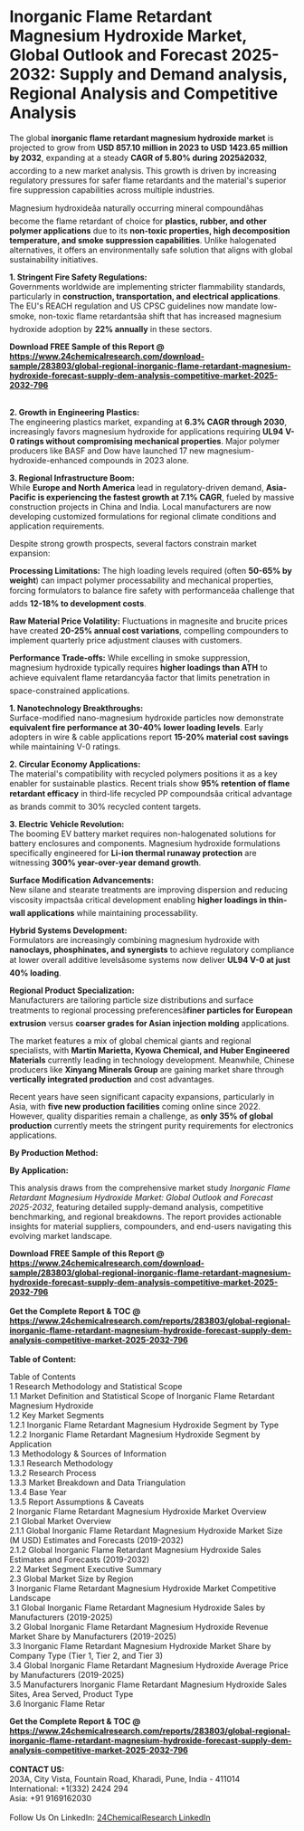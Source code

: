<h1>Inorganic Flame Retardant Magnesium Hydroxide Market, Global Outlook and Forecast 2025-2032: Supply and Demand analysis, Regional Analysis and Competitive Analysis</h1><p>The global <strong>inorganic flame retardant magnesium hydroxide market</strong> is projected to grow from <strong>USD 857.10 million in 2023 to USD 1423.65 million by 2032</strong>, expanding at a steady <strong>CAGR of 5.80% during 2025â2032</strong>, according to a new market analysis. This growth is driven by increasing regulatory pressures for safer flame retardants and the material's superior fire suppression capabilities across multiple industries.</p><p>Magnesium hydroxideâa naturally occurring mineral compoundâhas become the flame retardant of choice for <strong>plastics, rubber, and other polymer applications</strong> due to its <strong>non-toxic properties, high decomposition temperature, and smoke suppression capabilities</strong>. Unlike halogenated alternatives, it offers an environmentally safe solution that aligns with global sustainability initiatives.</p><p><strong>1. Stringent Fire Safety Regulations:</strong><br>
Governments worldwide are implementing stricter flammability standards, particularly in <strong>construction, transportation, and electrical applications</strong>. The EU's REACH regulation and US CPSC guidelines now mandate low-smoke, non-toxic flame retardantsâa shift that has increased magnesium hydroxide adoption by <strong>22% annually</strong> in these sectors.</p><div><b>Download FREE Sample of this Report @ 
            <a href="https://www.24chemicalresearch.com/download-sample/283803/global-regional-inorganic-flame-retardant-magnesium-hydroxide-forecast-supply-dem-analysis-competitive-market-2025-2032-796">
            https://www.24chemicalresearch.com/download-sample/283803/global-regional-inorganic-flame-retardant-magnesium-hydroxide-forecast-supply-dem-analysis-competitive-market-2025-2032-796</a></b></div><br><p><strong>2. Growth in Engineering Plastics:</strong><br>
The engineering plastics market, expanding at <strong>6.3% CAGR through 2030</strong>, increasingly favors magnesium hydroxide for applications requiring <strong>UL94 V-0 ratings without compromising mechanical properties</strong>. Major polymer producers like BASF and Dow have launched 17 new magnesium-hydroxide-enhanced compounds in 2023 alone.</p><p><strong>3. Regional Infrastructure Boom:</strong><br>
While <strong>Europe and North America</strong> lead in regulatory-driven demand, <strong>Asia-Pacific is experiencing the fastest growth at 7.1% CAGR</strong>, fueled by massive construction projects in China and India. Local manufacturers are now developing customized formulations for regional climate conditions and application requirements.</p><p>Despite strong growth prospects, several factors constrain market expansion:</p><p><strong>Processing Limitations:</strong> The high loading levels required (often <strong>50-65% by weight</strong>) can impact polymer processability and mechanical properties, forcing formulators to balance fire safety with performanceâa challenge that adds <strong>12-18% to development costs</strong>.</p><p><strong>Raw Material Price Volatility:</strong> Fluctuations in magnesite and brucite prices have created <strong>20-25% annual cost variations</strong>, compelling compounders to implement quarterly price adjustment clauses with customers.</p><p><strong>Performance Trade-offs:</strong> While excelling in smoke suppression, magnesium hydroxide typically requires <strong>higher loadings than ATH</strong> to achieve equivalent flame retardancyâa factor that limits penetration in space-constrained applications.</p><p><strong>1. Nanotechnology Breakthroughs:</strong><br>
Surface-modified nano-magnesium hydroxide particles now demonstrate <strong>equivalent fire performance at 30-40% lower loading levels</strong>. Early adopters in wire &amp; cable applications report <strong>15-20% material cost savings</strong> while maintaining V-0 ratings.</p><p><strong>2. Circular Economy Applications:</strong><br>
The material's compatibility with recycled polymers positions it as a key enabler for sustainable plastics. Recent trials show <strong>95% retention of flame retardant efficacy</strong> in third-life recycled PP compoundsâa critical advantage as brands commit to 30% recycled content targets.</p><p><strong>3. Electric Vehicle Revolution:</strong><br>
The booming EV battery market requires non-halogenated solutions for battery enclosures and components. Magnesium hydroxide formulations specifically engineered for <strong>Li-ion thermal runaway protection</strong> are witnessing <strong>300% year-over-year demand growth</strong>.</p><p><strong>Surface Modification Advancements:</strong><br>
    New silane and stearate treatments are improving dispersion and reducing viscosity impactsâa critical development enabling <strong>higher loadings in thin-wall applications</strong> while maintaining processability.</p><p><strong>Hybrid Systems Development:</strong><br>
    Formulators are increasingly combining magnesium hydroxide with <strong>nanoclays, phosphinates, and synergists</strong> to achieve regulatory compliance at lower overall additive levelsâsome systems now deliver <strong>UL94 V-0 at just 40% loading</strong>.</p><p><strong>Regional Product Specialization:</strong><br>
    Manufacturers are tailoring particle size distributions and surface treatments to regional processing preferencesâ<strong>finer particles for European extrusion</strong> versus <strong>coarser grades for Asian injection molding</strong> applications.</p><p>The market features a mix of global chemical giants and regional specialists, with <strong>Martin Marietta, Kyowa Chemical, and Huber Engineered Materials</strong> currently leading in technology development. Meanwhile, Chinese producers like <strong>Xinyang Minerals Group</strong> are gaining market share through <strong>vertically integrated production</strong> and cost advantages.</p><p>Recent years have seen significant capacity expansions, particularly in Asia, with <strong>five new production facilities</strong> coming online since 2022. However, quality disparities remain a challenge, as <strong>only 35% of global production</strong> currently meets the stringent purity requirements for electronics applications.</p><p><strong>By Production Method:</strong></p><p><strong>By Application:</strong></p><p>This analysis draws from the comprehensive market study <em>Inorganic Flame Retardant Magnesium Hydroxide Market: Global Outlook and Forecast 2025-2032</em>, featuring detailed supply-demand analysis, competitive benchmarking, and regional breakdowns. The report provides actionable insights for material suppliers, compounders, and end-users navigating this evolving market landscape.</p><div><b>Download FREE Sample of this Report @ 
            <a href="https://www.24chemicalresearch.com/download-sample/283803/global-regional-inorganic-flame-retardant-magnesium-hydroxide-forecast-supply-dem-analysis-competitive-market-2025-2032-796">
            https://www.24chemicalresearch.com/download-sample/283803/global-regional-inorganic-flame-retardant-magnesium-hydroxide-forecast-supply-dem-analysis-competitive-market-2025-2032-796</a></b></div><br><div><b>Get the Complete Report & TOC @ 
            <a href="https://www.24chemicalresearch.com/reports/283803/global-regional-inorganic-flame-retardant-magnesium-hydroxide-forecast-supply-dem-analysis-competitive-market-2025-2032-796">
            https://www.24chemicalresearch.com/reports/283803/global-regional-inorganic-flame-retardant-magnesium-hydroxide-forecast-supply-dem-analysis-competitive-market-2025-2032-796</a></b></div><br>
            <b>Table of Content:</b><p>Table of Contents<br />
1 Research Methodology and Statistical Scope<br />
1.1 Market Definition and Statistical Scope of Inorganic Flame Retardant Magnesium Hydroxide<br />
1.2 Key Market Segments<br />
1.2.1 Inorganic Flame Retardant Magnesium Hydroxide Segment by Type<br />
1.2.2 Inorganic Flame Retardant Magnesium Hydroxide Segment by Application<br />
1.3 Methodology & Sources of Information<br />
1.3.1 Research Methodology<br />
1.3.2 Research Process<br />
1.3.3 Market Breakdown and Data Triangulation<br />
1.3.4 Base Year<br />
1.3.5 Report Assumptions & Caveats<br />
2 Inorganic Flame Retardant Magnesium Hydroxide Market Overview<br />
2.1 Global Market Overview<br />
2.1.1 Global Inorganic Flame Retardant Magnesium Hydroxide Market Size (M USD) Estimates and Forecasts (2019-2032)<br />
2.1.2 Global Inorganic Flame Retardant Magnesium Hydroxide Sales Estimates and Forecasts (2019-2032)<br />
2.2 Market Segment Executive Summary<br />
2.3 Global Market Size by Region<br />
3 Inorganic Flame Retardant Magnesium Hydroxide Market Competitive Landscape<br />
3.1 Global Inorganic Flame Retardant Magnesium Hydroxide Sales by Manufacturers (2019-2025)<br />
3.2 Global Inorganic Flame Retardant Magnesium Hydroxide Revenue Market Share by Manufacturers (2019-2025)<br />
3.3 Inorganic Flame Retardant Magnesium Hydroxide Market Share by Company Type (Tier 1, Tier 2, and Tier 3)<br />
3.4 Global Inorganic Flame Retardant Magnesium Hydroxide Average Price by Manufacturers (2019-2025)<br />
3.5 Manufacturers Inorganic Flame Retardant Magnesium Hydroxide Sales Sites, Area Served, Product Type<br />
3.6 Inorganic Flame Retar</p><div><b>Get the Complete Report & TOC @ 
            <a href="https://www.24chemicalresearch.com/reports/283803/global-regional-inorganic-flame-retardant-magnesium-hydroxide-forecast-supply-dem-analysis-competitive-market-2025-2032-796">
            https://www.24chemicalresearch.com/reports/283803/global-regional-inorganic-flame-retardant-magnesium-hydroxide-forecast-supply-dem-analysis-competitive-market-2025-2032-796</a></b></div><br><b>CONTACT US:</b><br>
            203A, City Vista, Fountain Road, Kharadi, Pune, India - 411014<br>
            International: +1(332) 2424 294<br>
            Asia: +91 9169162030 <br><br>
            Follow Us On LinkedIn: <a href="https://www.linkedin.com/company/24chemicalresearch/">24ChemicalResearch LinkedIn</a>